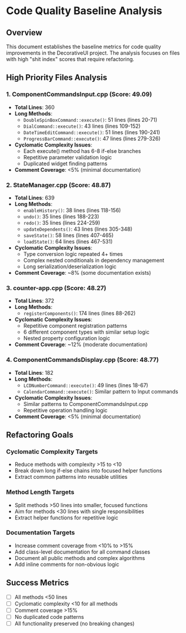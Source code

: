 # Code Quality Baseline Analysis

## Overview

This document establishes the baseline metrics for code quality improvements in the DecorativeUI project. The analysis focuses on files with high "shit index" scores that require refactoring.

## High Priority Files Analysis

### 1. ComponentCommandsInput.cpp (Score: 49.09)

- **Total Lines**: 360
- **Long Methods**:
  - `DoubleSpinBoxCommand::execute()`: 51 lines (lines 20-71)
  - `DialCommand::execute()`: 43 lines (lines 109-152)
  - `DateTimeEditCommand::execute()`: 51 lines (lines 190-241)
  - `ProgressBarCommand::execute()`: 47 lines (lines 279-326)
- **Cyclomatic Complexity Issues**:
  - Each execute() method has 6-8 if-else branches
  - Repetitive parameter validation logic
  - Duplicated widget finding patterns
- **Comment Coverage**: <5% (minimal documentation)

### 2. StateManager.cpp (Score: 48.87)

- **Total Lines**: 639
- **Long Methods**:
  - `enableHistory()`: 38 lines (lines 118-156)
  - `undo()`: 35 lines (lines 188-223)
  - `redo()`: 35 lines (lines 224-259)
  - `updateDependents()`: 43 lines (lines 305-348)
  - `saveState()`: 58 lines (lines 407-465)
  - `loadState()`: 64 lines (lines 467-531)
- **Cyclomatic Complexity Issues**:
  - Type conversion logic repeated 4+ times
  - Complex nested conditionals in dependency management
  - Long serialization/deserialization logic
- **Comment Coverage**: ~8% (some documentation exists)

### 3. counter-app.cpp (Score: 48.27)

- **Total Lines**: 372
- **Long Methods**:
  - `registerComponents()`: 174 lines (lines 88-262)
- **Cyclomatic Complexity Issues**:
  - Repetitive component registration patterns
  - 6 different component types with similar setup logic
  - Nested property configuration logic
- **Comment Coverage**: ~12% (moderate documentation)

### 4. ComponentCommandsDisplay.cpp (Score: 48.77)

- **Total Lines**: 182
- **Long Methods**:
  - `LCDNumberCommand::execute()`: 49 lines (lines 18-67)
  - `CalendarCommand::execute()`: Similar pattern to Input commands
- **Cyclomatic Complexity Issues**:
  - Similar patterns to ComponentCommandsInput.cpp
  - Repetitive operation handling logic
- **Comment Coverage**: <5% (minimal documentation)

## Refactoring Goals

### Cyclomatic Complexity Targets

- Reduce methods with complexity >15 to <10
- Break down long if-else chains into focused helper functions
- Extract common patterns into reusable utilities

### Method Length Targets

- Split methods >50 lines into smaller, focused functions
- Aim for methods <30 lines with single responsibilities
- Extract helper functions for repetitive logic

### Documentation Targets

- Increase comment coverage from <10% to >15%
- Add class-level documentation for all command classes
- Document all public methods and complex algorithms
- Add inline comments for non-obvious logic

## Success Metrics

- [ ] All methods <50 lines
- [ ] Cyclomatic complexity <10 for all methods
- [ ] Comment coverage >15%
- [ ] No duplicated code patterns
- [ ] All functionality preserved (no breaking changes)
